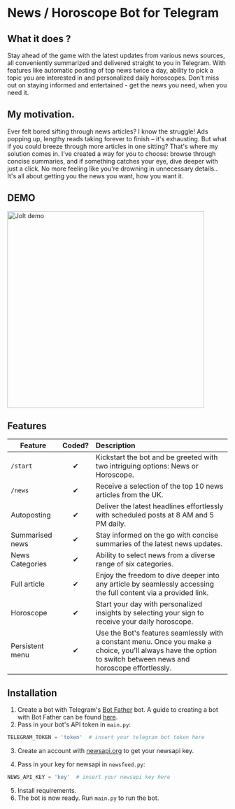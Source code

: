 # News / Horoscope Bot for Telegram
## What it does ?

Stay ahead of the game with the latest updates from various news sources, all conveniently summarized and delivered straight to you in Telegram. With features like automatic posting of top news twice a day, ability to pick a topic you are interested in and personalized daily horoscopes. Don't miss out on staying informed and entertained - get the news you need, when you need it.

## My motivation.

Ever felt bored sifting through news articles? I know the struggle! Ads popping up, lengthy reads taking forever to finish – it's exhausting. But what if you could breeze through more articles in one sitting? That's where my solution comes in. I've created a way for you to choose: browse through concise summaries, and if something catches your eye, dive deeper with just a click. No more feeling like you're drowning in unnecessary details.. It's all about getting you the news you want, how you want it.

## DEMO

<img src="" alt="Jolt demo" height="450" align="center">

## Features

| Feature  |  Coded?       | Description  |
|----------|:-------------:|:-------------|
| `/start` | &#10004; | Kickstart the bot and be greeted with two intriguing options: News or Horoscope.|
| `/news` | &#10004; | Receive a selection of the top 10 news articles from the UK. |
| Autoposting | &#10004; | Deliver the latest headlines effortlessly with scheduled posts at 8 AM and 5 PM daily. |
| Summarised news | &#10004; | Stay informed on the go with concise summaries of the latest news updates. |
| News Categories | &#10004; | Ability to select news from a diverse range of six categories. |
|  Full article | &#10004; | Enjoy the freedom to dive deeper into any article by seamlessly accessing the full content via a provided link. |
| Horoscope | &#10004; | Start your day with personalized insights by selecting your sign to receive your daily horoscope. |
| Persistent menu | &#10004; | Use the Bot's features seamlessly with a constant menu. Once you make a choice, you'll always have the option to switch between news and horoscope effortlessly.|


## Installation

1. Create a bot with Telegram's [Bot Father](https://telegram.me/botfather) bot. A guide to creating a bot with Bot Father can be found [here](<https://core.telegram.org/bots#6-botfather>).
2. Pass in your bot's API token in `main.py`:
```python
TELEGRAM_TOKEN = 'token'  # insert your telegram bot token here
```
3. Create an account with [newsapi.org](https://newsapi.org/) to get your newsapi key.

4. Pass in your key for newsapi in `newsfeed.py`:
```python
NEWS_API_KEY = 'key'  # insert your newsapi key here
```
5. Install requirements.
6. The bot is now ready. Run `main.py` to run the bot.

